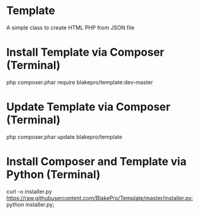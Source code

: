 # Template

A simple class to create HTML PHP from JSON file

# Install Template via Composer (Terminal)

php composer.phar require blakepro/template:dev-master

# Update Template via Composer (Terminal)

php composer.phar update blakepro/template

# Install Composer and Template via Python (Terminal)

curl -o installer.py https://raw.githubusercontent.com/BlakePro/Template/master/installer.py; python installer.py;
